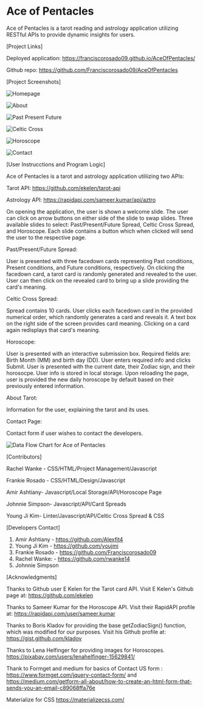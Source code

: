 # Ace of Pentacles

Ace of Pentacles is a tarot reading and astrology application utilizing RESTful APIs to provide dynamic insights for users. 

[Project Links]

Deployed application:  https://franciscorosado09.github.io/AceOfPentacles/

Github repo: https://github.com/Franciscorosado09/AceOfPentacles

[Project Screenshots]

![Homepage](./assets/screenshots/homepage.png)

![About](./assets/screenshots/about.png)

![Past Present Future](./assets/screenshots/past-present-future.png)

![Celtic Cross](./assets/screenshots/celtic.png)

![Horoscope](./assets/screenshots/horoscope.png)

![Contact](./assets/screenshots/contact.png)

[User Instrucctions and Program Logic]

Ace of Pentacles is a tarot and astrology application utiliizing two APIs: 

Tarot API: https://github.com/ekelen/tarot-api 

Astrology API: https://rapidapi.com/sameer.kumar/api/aztro 

On opening the application, the user is shown a welcome slide. The user can click on arrow buttons on either side of the slide to swap slides. Three available slides to select: Past/Present/Future Spread, Celtic Cross Spread, and Horoscope. Each slide contains a button which when clicked will send the user to the respective page. 

Past/Present/Future Spread: 

User is presented with three facedown cards representing Past conditions, Present conditions, and Future conditions, respectively. On clicking the facedown card, a tarot card is randomly generated and revealed to the user. User can then click on the revealed card to bring up a slide providing the card's meaning. 

Celtic Cross Spread: 

Spread contains 10 cards. User clicks each facedown card in the provided numerical order, which randomly generates a card and reveals it. A text box on the right side of the screen provides card meaning. Clicking on a card again redisplays that card's meaning.

Horoscope: 

User is presented with an interactive submission box. Required fields are: Birth Month (MM) and birth day (DD). User enters required info and clicks Submit. User is presented with the current date, their Zodiac sign, and their horosocpe. User info is stored in local storage. Upon reloading the page, user is provided the new daily horoscope by default based on their previously entered information.

About Tarot:

Information for the user, explaining the tarot and its uses. 

Contact Page:

Contact form if user wishes to contact the developers. 

![Data Flow Chart for Ace of Pentacles](./assets/screenshots/AceofPentaclesDataFlow.png)

[Contributors]

Rachel Wanke - CSS/HTML/Project Management/Javascript

Frankie Rosado - CSS/HTML/Design/Javascript

Amir Ashtiany- Javascript/Local Storage/API/Horoscope Page

Johnnie Simpson- Javascript/API/Card Spreads

Young Ji Kim- Linter/Javascript/API/Celtic Cross Spread & CSS

[Developers Contact]

1. Amir Ashtiany - https://github.com/Alexfit4
2. Young Ji Kim - https://github.com/youjmi
3. Frankie Rosado - https://github.com/Franciscorosado09
4. Rachel Wanke: - https://github.com/rwanke14 
5. Johnnie Simpson

[Acknowledgments]

Thanks to Github user E Kelen for the Tarot card API. Visit E Kelen's Github page at: https://github.com/ekelen 

Thanks to Sameer Kumar for the Horoscope API. Visit their RapidAPI profile at: https://rapidapi.com/user/sameer.kumar 

Thanks to Boris Kladov for providing the base getZodiacSign() function, which was modified for our purposes. Visit his Github profile at: https://gist.github.com/kladov 

Thanks to Lena Helfinger for providing images for Horoscopes.  https://pixabay.com/users/lenahelfinger-15629841/

Thank to Formget and medium for basics of Contact US form : https://www.formget.com/jquery-contact-form/  and https://medium.com/getform-all-about/how-to-create-an-html-form-that-sends-you-an-email-c89068ffa76e

Materialize for CSS https://materializecss.com/

